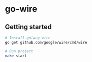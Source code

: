 # go-wire

##  Getting started

```bash
# Install golang wire
go get github.com/google/wire/cmd/wire

# Run project
make start
```
